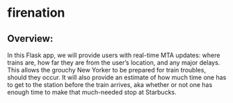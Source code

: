 # firenation

## Overview:
In this Flask app, we will provide users with real-time MTA updates: where trains are, how far they are from the user’s location, and any major delays. This allows the grouchy New Yorker to be prepared for train troubles, should they occur. It will also provide an estimate of how much time one has to get to the station before the train arrives, aka whether or not one has enough time to make that much-needed stop at Starbucks.
